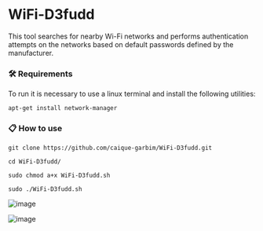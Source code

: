# WiFi-D3fudd

This tool searches for nearby Wi-Fi networks and performs authentication attempts on the networks based on default passwords defined by the manufacturer.

### :hammer_and_wrench: Requirements

To run it is necessary to use a linux terminal and install the following utilities:

```
apt-get install network-manager
```
### 📋 How to use
```
git clone https://github.com/caique-garbim/WiFi-D3fudd.git
```
```
cd WiFi-D3fudd/
```
```
sudo chmod a+x WiFi-D3fudd.sh
```
```
sudo ./WiFi-D3fudd.sh
```
![image](https://user-images.githubusercontent.com/76706456/172023025-f459ceaa-257e-4992-8184-c9a210ca6c2e.png)

![image](https://user-images.githubusercontent.com/76706456/172023082-af94928a-782d-401a-b067-42b149786cb8.png)
